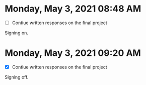 # Monday, May  3, 2021 08:48 AM

- [ ] Contiue written responses on the final project 

Signing on.

# Monday, May  3, 2021 09:20 AM

- [x] Contiue written responses on the final project 

Signing off.
